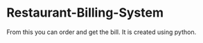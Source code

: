 # Restaurant-Billing-System 
From this you can order and get the bill. 
It is created using python.
